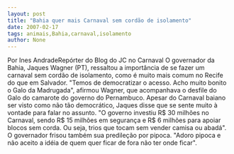 ```yaml
---
layout: post
title: "Bahia quer mais Carnaval sem cordão de isolamento"
date: 2007-02-17
tags: animais,Bahia,carnaval,isolamento
author: None
---
```

Por Ines AndradeRepórter do Blog do JC no Carnaval 
O governador da Bahia, Jaques Wagner (PT), ressaltou a importância de se fazer um carnaval sem cordão de isolamento, como é muito mais comum no Recife do que em Salvador. \"Temos de democratizar o acesso. Acho muito bonito o Galo da Madrugada\", afirmou Wagner, que acompanhava o desfile do Galo do camarote do governo do Pernambuco. 
Apesar do Carnaval baiano ser visto como não tão democrático, Jaques disse que se sente muito à vontade para falar no assunto. \"O governo investiu R$ 30 milhões no Carnaval, sendo R$ 15 milhões em segurança e R$ 6 milhões para apoiar blocos sem corda. Ou seja, trios que tocam sem vender camisa ou abadá\". O governador frisou também sua predileção por pipoca. \"Adoro pipoca e não aceito a idéia de quem quer ficar de fora não ter onde ficar\". 